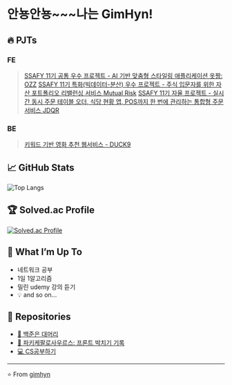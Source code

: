# 안뇽안뇽~~~나는 GimHyn!

## 🔥 PJTs
### **FE**
> [SSAFY 11기 공통 우수 프로젝트 - AI 기반 맞춤형 스타일링 애플리케이션 옷짱: OZZ](https://github.com/doongyeop/OZZ)
> [SSAFY 11기 특화(빅데이터-분산) 우수 프로젝트 - 주식 입문자를 위한 자산 포트폴리오 리밸런싱 서비스 Mutual Risk](https://github.com/gimhyn/MutualRisk)
> [SSAFY 11기 자율 프로젝트 - 실시간 동시 주문 테이블 오더, 식당 현황 앱, POS까지 한 번에 관리하는 통합형 주문 서비스 JDQR](https://github.com/gimhyn/JDQR)
### **BE**
> [키워드 기반 영화 추천 웹서비스 - DUCK9 ](https://github.com/gimhyn/Duck9)

## 📈 GitHub Stats
![Top Langs](https://github-readme-stats.vercel.app/api/top-langs/?username=gimhyn&layout=compact&theme=cobalt)

## 🏆 Solved.ac Profile
[![Solved.ac Profile](http://mazassumnida.wtf/api/v2/generate_badge?boj=hayeonful)](https://solved.ac/hayeonful/)

## 🌱 What I’m Up To
- 네트워크 공부
- 1일 1알고리즘
- 밀린 udemy 강의 듣기
- 💡 and so on...

## 📂 Repositories
- [🐙 백준은 대머리](https://github.com/gimhyn/algorithm) 
- [🦖 파키케팔로사우르스: 프론트 박치기 기록](https://github.com/gimhyn/FE) 
- [💻 CS공부하기](https://github.com/gimhyn/CSstudy) 
---

⭐️ From [gimhyn](https://github.com/gimhyn)
